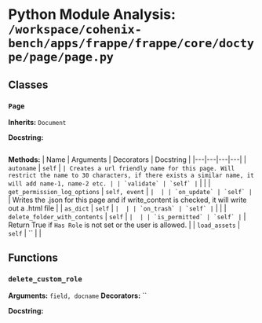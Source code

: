 # Python Module Analysis: `/workspace/cohenix-bench/apps/frappe/frappe/core/doctype/page/page.py`

## Classes

### `Page`
**Inherits:** `Document`


**Docstring:**
```

```

**Methods:**
| Name | Arguments | Decorators | Docstring |
|---|---|---|---|
| `autoname` | `self` | `` | Creates a url friendly name for this page.
Will restrict the name to 30 characters, if there exists a similar name,
it will add name-1, name-2 etc. |
| `validate` | `self` | `` |  |
| `get_permission_log_options` | `self, event` | `` |  |
| `on_update` | `self` | `` | Writes the .json for this page and if write_content is checked,
it will write out a .html file |
| `as_dict` | `self` | `` |  |
| `on_trash` | `self` | `` |  |
| `delete_folder_with_contents` | `self` | `` |  |
| `is_permitted` | `self` | `` | Return True if `Has Role` is not set or the user is allowed. |
| `load_assets` | `self` | `` |  |





## Functions

### `delete_custom_role`
**Arguments:** `field, docname`
**Decorators:** ``

**Docstring:**
```

```

